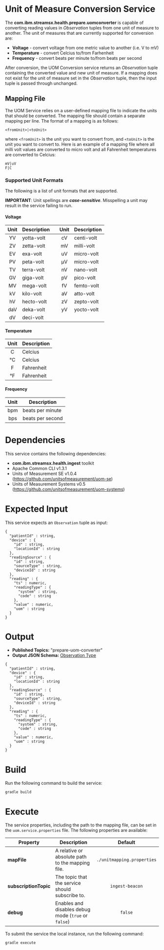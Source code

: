 # Unit of Measure Conversion Service

The **com.ibm.streamsx.health.prepare.uomconverter** is capable of converting reading values in *Observation* tuples from one unit of measure to another. The unit of measures that are currently supported for conversion are: 

  * **Voltage** - convert voltage from one metric value to another (i.e. V to mV)
  * **Temperature** - convert Celcius to/from Farhenheit
  * **Frequency** - convert beats per minute to/from beats per second

After conversion, the UOM Conversion service returns an *Observation* tuple containing the converted value and new unit of measure. If a mapping does not exist for the unit of measure set in the *Observation* tuple, then the input tuple is passed through unchanged. 


## Mapping File

The UOM Service relies on a user-defined mapping file to indicate the units that should be converted. The mapping file should contain a separate mapping per line. The format of a mapping is as follows: 

  `<fromUnit>|<toUnit>`

where `<fromUnit>` is the unit you want to convert from, and `<toUnit>` is the unit you want to convert to. Here is an example of a mapping file where all milli volt values are converted to micro volt and all Fahrenheit temperatures are converted to Celcius: 

```
mV|uV
F|C
```

### Supported Unit Formats

The following is a list of unit formats that are supported. 

**IMPORTANT**: Unit spellings are ***case-sensitive***. Misspelling a unit may result in the service failing to run. 

#### Voltage

| Unit | Description | | Unit | Description |
| :---: | --- | --- | :---: | --- |
| YV | yotta-volt | | cV | centi-volt |
| ZV | zetta-volt | | mV | milli-volt |
| EV | exa-volt | | uV | micro-volt |
| PV | peta-volt | | µV | micro-volt |
| TV | terra-volt | | nV | nano-volt |
| GV | giga-volt | | pV | pico-volt |
| MV | mega-volt | | fV | femto-volt |
| kV | kilo-volt | | aV | atto-volt 
| hV | hecto-volt | | zV | zepto-volt |
| daV | deka-volt | | yV | yocto-volt |
| dV | deci-volt |


#### Temperature

| Unit | Description |
| :---: | --- |
| C | Celcius |
| °C | Celcius |
| F | Fahrenheit |
| °F | Fahrenheit |

#### Frequency 

| Unit | Description |
| :---: | --- |
| bpm | beats per minute |
| bps | beats per second |


# Dependencies

This service contains the following dependencies: 

  * **com.ibm.streamsx.health.ingest** toolkit
  * Apache Common CLI v1.3.1
  * Units of Measurement SE v1.0.4 (https://github.com/unitsofmeasurement/uom-se)
  * Units of Measurement Systems v0.5 (https://github.com/unitsofmeasurement/uom-systems)

# Expected Input

This service expects an `Observation` tuple as input: 

```
{
  "patientId" : string,
  "device" : {
    "id" : string,
    "locationId" : string
  },
  "readingSource" : {
    "id" : string,
    "sourceType" : string,
    "deviceId" : string
  },
  "reading" : {
    "ts" : numeric,
    "readingType" : {
      "system" : string,
      "code" : string
    },
    "value" : numeric,
    "uom" : string
  }
}
```

# Output

  * **Published Topics:** "prepare-uom-converter"
  * **Output JSON Schema:** [Observation Type](https://github.com/IBMStreams/streamsx.health/wiki/Observation-Data-Type)

```
{
  "patientId" : string,
  "device" : {
    "id" : string,
    "locationId" : string
  },
  "readingSource" : {
    "id" : string,
    "sourceType" : string,
    "deviceId" : string
  },
  "reading" : {
    "ts" : numeric,
    "readingType" : {
      "system" : string,
      "code" : string
    },
    "value" : numeric,
    "uom" : string
  }
}
```


# Build

Run the following command to build the service:

`gradle build`


# Execute

The service properties, including the path to the mapping file, can be set in the `uom.service.properties` file. The following properties are available: 

| Property | Description | Default |
| --- | --- | :---: |
| **mapFile** | A relative or absolute path to the mapping file. | `./unitmapping.properties` |
| **subscriptionTopic** | The topic that the service should subscribe to. | `ingest-beacon` |
| **debug** | Enables and disables debug mode (`true` or `false`) | `false` |

To submit the service the local instance, run the following command: 

`gradle execute`
